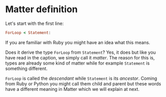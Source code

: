 # Matter definition

Let's start with the first line:

```ruby
ForLoop < Statement:
```

If you are familiar with Ruby you might have an idea what this means.

Does it derive the type `ForLoop` from `Statement`? Yes, it does but like you have read in the caption, we simply call it _matter_. The reason for this is, types are already some kind of matter while for example `Statement` is something different.

`ForLoop` is called the _descendant_ while `Statement` is its _ancestor_. Coming from Ruby or Python you might call them child and parent but these words have a different meaning in Matter which we will explain at next.

